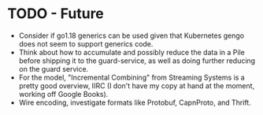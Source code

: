 # TODO - Future

* Consider if go1.18 generics can be used given that Kubernetes gengo does not seem to support generics code.
* Think about how to accumulate and possibly reduce the data in a Pile before shipping it to the guard-service, as well as doing further reducing on the guard service.
* For the model, "Incremental Combining" from Streaming Systems is a pretty good overview, IIRC (I don't have my copy at hand at the moment, working off Google Books).
* Wire encoding, investigate formats like Protobuf, CapnProto, and Thrift.